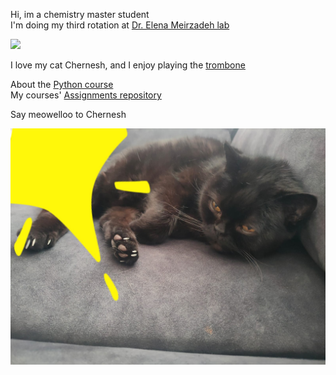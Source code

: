 
Hi, im a chemistry master student  
I'm doing my third rotation at [Dr. Elena Meirzadeh lab](https://www.weizmann.ac.il/MCMS/meirzadeh/)

![](https://github.com/LevyShaked/LevyShaked.github.io/assets/167014554/74d3645b-548a-438a-9683-c363fa9a1a67)

I love my cat Chernesh, and I enjoy playing the [trombone](https://en.wikipedia.org/wiki/Trombone)

About the [Python course](/course.md)  
My courses' [Assignments repository](https://github.com/LevyShaked/Assignments_rep) 

Say meowelloo to Chernesh 

![](PHOTO-2024-04-14-19-52-18.jpg)



